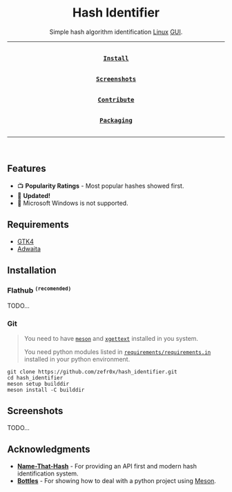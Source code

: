 <div align = center>

<h1>Hash Identifier</h1>

Simple hash algorithm identification [Linux](https://en.wikipedia.org/wiki/Linux) [GUI](https://en.wikipedia.org/wiki/Graphical_user_interface).

---

[<kbd><br><b>Install</b><br><br></kbd>](#installation)
[<kbd><br><b>Screenshots</b><br><br></kbd>](#screenshots)
[<kbd><br><b>Contribute</b><br><br></kbd>](CONTRIBUTING.md)
[<kbd><br><b>Packaging</b><br><br></kbd>](PACKAGING.md)

---

<br>

</div>

## Features

- 📺 **Popularity Ratings** - Most popular hashes showed first.
- 👵 **Updated\!**
- 🚫 Microsoft Windows is not supported.

## Requirements

- [GTK4](https://www.gtk.org/)
- [Adwaita](https://gitlab.gnome.org/GNOME/libadwaita/)

## Installation

### Flathub <sup>`(recomended)`</sup>

TODO...

### Git

> You need to have [`meson`](https://mesonbuild.com/) and [`xgettext`](https://www.gnu.org/software/gettext/) installed in you system.
>
> You need python modules listed in [`requirements/requirements.in`](requirements/requirements.in) installed in your python environment.

```shell
git clone https://github.com/zefr0x/hash_identifier.git
cd hash_identifier
meson setup builddir
meson install -C builddir
```

## Screenshots

TODO...

## Acknowledgments

- **[Name-That-Hash](https://github.com/HashPals/Name-That-Hash)** - For providing an API first and modern hash identification system.
- **[Bottles](https://github.com/bottlesdevs/Bottles)** - For showing how to deal with a python project using [Meson](https://mesonbuild.com/).
